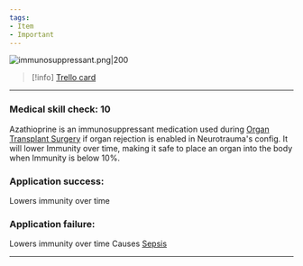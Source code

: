 ```yaml
---
tags:
- Item
- Important
---
```


![immunosuppressant.png\|200](/Items/Azathioprine%20-%20Attachments/6718845db30472d958dd7e05.png)

> [!info] [Trello card](https://trello.com/c/WQIQ3sHg/163-azathioprine)

---

### Medical skill check: 10

Azathioprine is an immunosuppressant medication used during [Organ Transplant Surgery](../Procedures/Organ%20Transplant%20Surgery.md) if organ rejection is enabled in Neurotrauma's config. It will lower Immunity over time, making it safe to place an organ into the body when Immunity is below 10%.

### Application success:

Lowers immunity over time

### Application failure:

Lowers immunity over time
Causes [Sepsis](../Blood/Sepsis.md)

---

